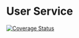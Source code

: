 # User Service
[![Coverage Status](https://coveralls.io/repos/github/SalyProject/user-service/badge.svg?branch=master)](https://coveralls.io/github/SalyProject/user-service?branch=master)

